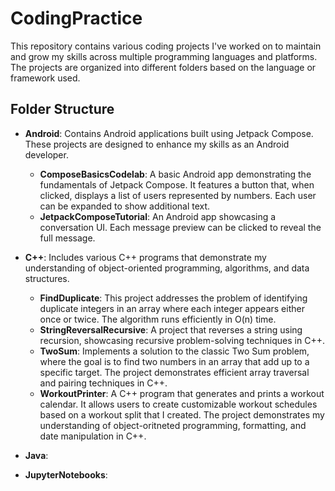 # CodingPractice

This repository contains various coding projects I've worked on to maintain and grow my skills across multiple programming languages and platforms. The projects are organized into different folders based on the language or framework used.

## Folder Structure

- **Android**: Contains Android applications built using Jetpack Compose. These projects are designed to enhance my skills as an Android developer.
  - **ComposeBasicsCodelab**: A basic Android app demonstrating the fundamentals of Jetpack Compose. It features a button that, when clicked, displays a list of users represented by numbers. Each user can be expanded to show additional text.
  - **JetpackComposeTutorial**: An Android app showcasing a conversation UI. Each message preview can be clicked to reveal the full message.

- **C++**: Includes various C++ programs that demonstrate my understanding of object-oriented programming, algorithms, and data structures.
  - **FindDuplicate**: This project addresses the problem of identifying duplicate integers in an array where each integer appears either once or twice. The algorithm runs efficiently in O(n) time.
  - **StringReversalRecursive**: A project that reverses a string using recursion, showcasing recursive problem-solving techniques in C++.
  - **TwoSum**: Implements a solution to the classic Two Sum problem, where the goal is to find two numbers in an array that add up to a specific target. The project demonstrates efficient array traversal and pairing techniques in C++.
  - **WorkoutPrinter**: A C++ program that generates and prints a workout calendar. It allows users to create customizable workout schedules based on a workout split that I created. The project demonstrates my understanding of object-oritneted programming, formatting, and date manipulation in C++.
 
- **Java**:

- **JupyterNotebooks**:

